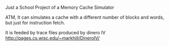 Just a School Project of a Memory Cache Simulator

ATM, It can simulates a cache with a different number of blocks and words, but just for instruction fetch.

It is feeded by trace files produced by dinero IV 
http://pages.cs.wisc.edu/~markhill/DineroIV/
